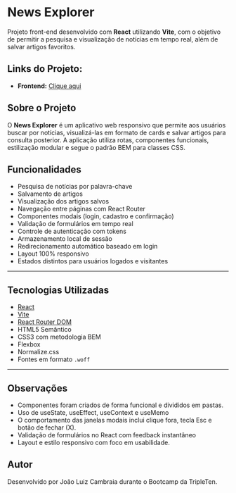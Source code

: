 # News Explorer

Projeto front-end desenvolvido com **React** utilizando **Vite**, com o objetivo de permitir a pesquisa e visualização de notícias em tempo real, além de salvar artigos favoritos.

## Links do Projeto:

- **Frontend:** [Clique aqui](https://news-explorer-frontend-coral.vercel.app/)

## Sobre o Projeto

O **News Explorer** é um aplicativo web responsivo que permite aos usuários buscar por notícias, visualizá-las em formato de cards e salvar artigos para consulta posterior. A aplicação utiliza rotas, componentes funcionais, estilização modular e segue o padrão BEM para classes CSS.

## Funcionalidades

- Pesquisa de notícias por palavra-chave
- Salvamento de artigos
- Visualização dos artigos salvos
- Navegação entre páginas com React Router
- Componentes modais (login, cadastro e confirmação)
- Validação de formulários em tempo real
- Controle de autenticação com tokens
- Armazenamento local de sessão
- Redirecionamento automático baseado em login
- Layout 100% responsivo
- Estados distintos para usuários logados e visitantes

---

## Tecnologias Utilizadas

- [React](https://reactjs.org/)
- [Vite](https://vitejs.dev/)
- [React Router DOM](https://reactrouter.com/)
- HTML5 Semântico
- CSS3 com metodologia BEM
- Flexbox
- Normalize.css
- Fontes em formato `.woff`

---

## Observações

- Componentes foram criados de forma funcional e divididos em pastas.
- Uso de useState, useEffect, useContext e useMemo
- O comportamento das janelas modais inclui clique fora, tecla Esc e botão de fechar (X).
- Validação de formulários no React com feedback instantâneo
- Layout e estilo responsivo com foco em usabilidade.

## Autor

Desenvolvido por João Luiz Cambraia durante o Bootcamp da TripleTen.

